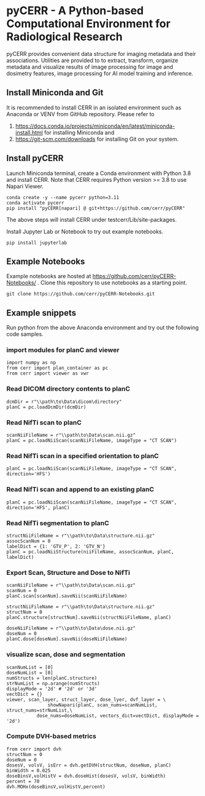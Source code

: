 # pyCERR - A Python-based Computational Environment for Radiological Research

pyCERR provides convenient data structure for imaging metadata and their associations. Utilities are provided to to extract, transform, organize metadata and visualize results of image processing for image and dosimetry features, image processing for AI model training and inference.

## Install Miniconda and Git
It is recommended to install CERR in an isolated environment such as Anaconda or VENV from GitHub repository. Please refer to 
1. https://docs.conda.io/projects/miniconda/en/latest/miniconda-install.html for installing Miniconda and 
2. https://git-scm.com/downloads for installing Git on your system.

## Install pyCERR

Launch Miniconda terminal, create a Conda environment with Python 3.8 and install CERR. Note that CERR requires Python version >= 3.8 to use Napari Viewer.
````
conda create -y --name pycerr python=3.11
conda activate pycerr
pip install "pyCERR[napari] @ git+https://github.com/cerr/pyCERR"
````    
The above steps will install CERR under testcerr/Lib/site-packages. 

Install Jupyter Lab or Notebook to try out example notebooks.
````
pip install jupyterlab
````

## Example Notebooks
Example notebooks are hosted at https://github.com/cerr/pyCERR-Notebooks/ . Clone this repository to use notebooks as a starting point.
````
git clone https://github.com/cerr/pyCERR-Notebooks.git
````

## Example snippets

Run python from the above Anaconda environment and try out the following code samples.

### import modules for planC and viewer
    import numpy as np
    from cerr import plan_container as pc
    from cerr import viewer as vwr

### Read DICOM directory contents to planC
    dcmDir = r"\\path\to\Data\dicom\directory"
    planC = pc.loadDcmDir(dcmDir)
    
### Read NifTi scan to planC
    scanNiiFileName = r"\\path\to\Data\scan.nii.gz"
    planC = pc.loadNiiScan(scanNiiFileName, imageType = "CT SCAN")

### Read NifTi scan in a specified orientation to planC
    planC = pc.loadNiiScan(scanNiiFileName, imageType = "CT SCAN", direction='HFS')

### Read NifTi scan and append to an existing planC
    planC = pc.loadNiiScan(scanNiiFileName, imageType = "CT SCAN", direction='HFS', planC)
    
### Read NifTi segmentation to planC
    structNiiFileName = r"\\path\to\Data\structure.nii.gz"
    assocScanNum = 0
    labelDict = {1: 'GTV_P', 2: 'GTV_N'}
    planC = pc.loadNiiStructure(niiFileName, assocScanNum, planC, labelDict)

### Export Scan, Structure and Dose to NifTi
    scanNiiFileName = r"\\path\to\Data\scan.nii.gz"
    scanNum = 0
    planC.scan[scanNum].saveNii(scanNiiFileName)
    
    structNiiFileName = r"\\path\to\Data\structure.nii.gz"
    structNum = 0
    planC.structure[structNum].saveNii(structNiiFileName, planC)    
    
    doseNiiFileName = r"\\path\to\Data\dose.nii.gz"
    doseNum = 0
    planC.dose[doseNum].saveNii(doseNiiFileName)
    

### visualize scan, dose and segmentation    
    scanNumList = [0]
    doseNumList = [0]
    numStructs = len(planC.structure)
    strNumList = np.arange(numStructs)
    displayMode = '2d' # '2d' or '3d'
    vectDict = {}
    viewer, scan_layer, struct_layer, dose_lyer, dvf_layer = \ 
                   showNapari(planC, scan_nums=scanNumList, struct_nums=strNumList,\
    	       dose_nums=doseNumList, vectors_dict=vectDict, displayMode = '2d')
        

### Compute DVH-based metrics
    from cerr import dvh
    structNum = 0
    doseNum = 0
    dosesV, volsV, isErr = dvh.getDVH(structNum, doseNum, planC)
    binWidth = 0.025
    doseBinsV,volHistV = dvh.doseHist(dosesV, volsV, binWidth)
    percent = 70
    dvh.MOHx(doseBinsV,volHistV,percent)
